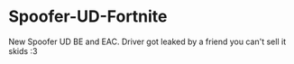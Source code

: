 # Spoofer-UD-Fortnite
New Spoofer UD BE and EAC. Driver got leaked by a friend you can't sell it skids :3
